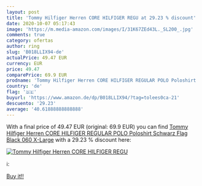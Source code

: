 ```yaml
---
layout: post
title: 'Tommy Hilfiger Herren CORE HILFIGER REGU at 29.23 % discount'
date: 2020-10-07 05:17:43
image: 'https://m.media-amazon.com/images/I/31K67ZEd43L._SL200_.jpg'
comments: true
category: ofertas
author: ring
slug: 'B018LLIX94-de'
actualPrice: 49.47 EUR
currency: EUR
price: 49.47
comparePrice: 69.9 EUR
prodname: 'Tommy Hilfiger Herren CORE HILFIGER REGULAR POLO Poloshirt  Schwarz  Flag Black 060   X-Large'
country: 'de'
flag: '🇩🇪'
buyurl: 'https://www.amazon.de/dp/B018LLIX94/?tag=tolees0ca-21'
descuento: '29.23'
average: '40.61888888888888'
---
```


With a final price of 49.47 EUR (original: 69.9 EUR) you can find [Tommy Hilfiger Herren CORE HILFIGER REGULAR POLO Poloshirt  Schwarz  Flag Black 060   X-Large](https://www.amazon.de/dp/B018LLIX94/?tag=tolees0ca-21) with a  29.23 % discount here:

[![Tommy Hilfiger Herren CORE HILFIGER REGU](https://m.media-amazon.com/images/I/31K67ZEd43L._SL200_.jpg)](https://www.amazon.de/dp/B018LLIX94/?tag=tolees0ca-21)

ℹ️:


[Buy it!!](https://www.amazon.de/dp/B018LLIX94/?tag=tolees0ca-21)
